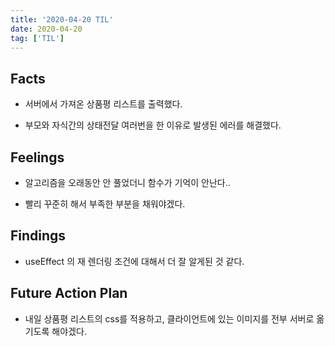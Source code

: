 ```yaml
---
title: '2020-04-20 TIL'
date: 2020-04-20
tag: ['TIL']
---
```


## Facts

- 서버에서 가져온 상품평 리스트를 출력했다.

- 부모와 자식간의 상태전달 여러번을 한 이유로 발생된 에러를 해결했다.

## Feelings

- 알고리즘을 오래동안 안 풀었더니 함수가 기억이 안난다..

- 빨리 꾸준히 해서 부족한 부분을 채워야겠다.

## Findings

- useEffect 의 재 렌더링 조건에 대해서 더 잘 알게된 것 같다.

## Future Action Plan

- 내일 상품평 리스트의 css를 적용하고, 클라이언트에 있는 이미지를 전부 서버로 옮기도록 해야겠다.
